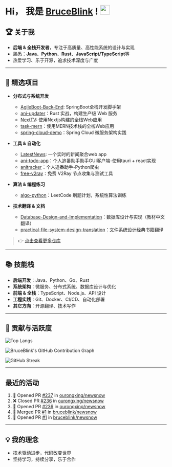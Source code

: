 # Hi， 我是 [BruceBlink]("https://github.com/bruceblink") ! <img src="https://media.giphy.com/media/hvRJCLFzcasrR4ia7z/giphy.gif" width="30">


<!--📊 **本周我的时间都用在:**START_SECTION:waka-->

<!--END_SECTION:waka-->

## 🏆 关于我

- **后端 & 全栈开发者**，专注于高质量、高性能系统的设计与实现
- 熟悉：**Java**、**Python**、**Rust**、**JavaScript/TypeScript**等
- 热爱学习、乐于开源，追求技术深度与广度


---

## 🚀 精选项目

- **分布式与系统开发**
  - [AgileBoot-Back-End](https://github.com/bruceblink/AgileBoot-Back-End): SpringBoot全栈开发脚手架
  - [ani-updater](https://github.com/bruceblink/ani-updater)：Rust 实战，构建生产级 Web 服务
  - [NextTV](https://github.com/bruceblink/NextTV): 使用Nextjs构建的全栈Web应用
  - [task-mern](https://github.com/bruceblink/task-mern)：使用MERN技术栈的全栈Web应用 
  - [spring-cloud-demo](https://github.com/bruceblink/spring-cloud-demo)：Spring Cloud 微服务架构实践

- **工具 & 自动化**
  - [LatestNews](https://github.com/bruceblink/LatestNews): 一个实时的新闻聚合web app   
  - [ani-todo-app](https://github.com/bruceblink/ani-todo-app)：个人追番助手助手GUI客户端-使用tauri + react实现
  - [anitracker](https://github.com/bruceblink/anitracker)：个人追番助手-Python爬虫
  - [free-v2ray](https://github.com/bruceblink/free-v2ray)：免费 V2Ray 节点收集与测试工具

- **算法 & 编程练习**
  - [algo-python](https://github.com/bruceblink/algo-python)：LeetCode 刷题计划，系统性算法训练

- **技术翻译 & 文档**
  - [Database-Design-and-Implementation](https://github.com/bruceblink/Database-Design-and-Implementation)：数据库设计与实现（教材中文翻译）
  - [practical-file-system-design-translation](https://github.com/bruceblink/practical-file-system-design-translation)：文件系统设计经典书籍翻译

> 👉 [点击查看更多仓库](https://github.com/bruceblink?tab=repositories)

---

## 📚 技能栈

- **后端开发**：Java、Python、Go、Rust
- **系统架构**：微服务、分布式系统、数据库设计与优化
- **前端 & 全栈**：TypeScript、Node.js、API 设计
- **工程实践**：Git、Docker、CI/CD、自动化部署
- **其它方向**：开源翻译、技术写作

---

## 🎯 贡献与活跃度

<!-- 统计与活跃度展示 -->

<!-- ![BruceBlink's GitHub Stats](https://github-readme-stats.vercel.app/api?username=bruceblink&show_icons=true&theme=radical) -->

![Top Langs](https://github-readme-stats.vercel.app/api/top-langs/?username=bruceblink&layout=compact&theme=radical)

![BruceBlink's GitHub Contribution Graph](https://github-readme-activity-graph.vercel.app/graph?username=bruceblink&theme=radical)

![GitHub Streak](https://github-readme-streak-stats-nfv4.vercel.app?user=bruceblink&theme=dark&hide_border=true&border_radius=4.1&locale=zh_Hans)

---

## 最近的活动

<!--START_SECTION:activity-->
1. 💪 Opened PR [#237](https://github.com/ourongxing/newsnow/pull/237) in [ourongxing/newsnow](https://github.com/ourongxing/newsnow)
2. ❌ Closed PR [#236](https://github.com/ourongxing/newsnow/pull/236) in [ourongxing/newsnow](https://github.com/ourongxing/newsnow)
3. 💪 Opened PR [#236](https://github.com/ourongxing/newsnow/pull/236) in [ourongxing/newsnow](https://github.com/ourongxing/newsnow)
4. 🎉 Merged PR [#1](https://github.com/bruceblink/newsnow/pull/1) in [bruceblink/newsnow](https://github.com/bruceblink/newsnow)
5. 💪 Opened PR [#1](https://github.com/bruceblink/newsnow/pull/1) in [bruceblink/newsnow](https://github.com/bruceblink/newsnow)
<!--END_SECTION:activity-->
---

## 💡 我的理念

- 技术驱动进步，代码改变世界
- 坚持学习，持续分享，乐于合作
